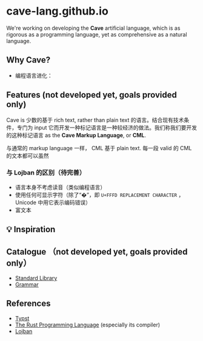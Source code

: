 # cave-lang.github.io
We're working on developing the **Cave** artificial
language, which is as rigorous as a programming
language, yet as comprehensive as a natural language.

## Why Cave?
- 编程语言进化：

## Features (not developed yet, goals provided only)
Cave is 少数的基于 rich text, rather than plain text 的语言。结合现有技术条件，专门为 input 它而开发一种标记语言是一种较经济的做法。我们称我们要开发的这种标记语言
as the **Cave Markup Language**, or **CML**.

与通常的 markup language 一样， CML 基于 plain text.
每一段 valid 的 CML 的文本都可以虽然

### 与 Lojban 的区别（待完善）
- 语言本身不考虑读音（类似编程语言）
- 使用任何可显示字符（除了“�”，即 `U+FFFD REPLACEMENT
CHARACTER` ， Unicode 中用它表示编码错误）
- 富文本

## 💡 Inspiration

## Catalogue （not developed yet, goals provided only）
- [Standard Library](standard-library/)
- [Grammar](grammar/)

## References
- [Typst](https://typst.app/)
- [The Rust Programming Language](https://github.com/rust-lang/rust/)
(especially its compiler)
- [Lojban](https://mw.lojban.org/)
